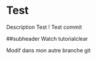 # Test

Description Test ! Test commit

##subheader
Watch tutorialclear

Modif dans mon autre branche
git 
